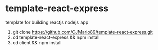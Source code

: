 # template-react-express
template for building reactjs nodejs app

1. git clone https://github.com/CJMario89/template-react-express.git
2. cd template-react-express && npm install
3. cd client && npm install
